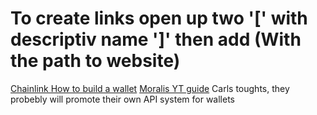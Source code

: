 # To create links open up two '[' with descriptiv name ']' then add (With the path to website)

[Chainlink How to build a wallet](https://blog.chain.link/how-to-build-a-crypto-wallet/)
[Moralis YT guide](https://www.youtube.com/watch?v=2ZYtqX4rOAU&t=1369s) Carls toughts, they probebly will promote their own API system for wallets
